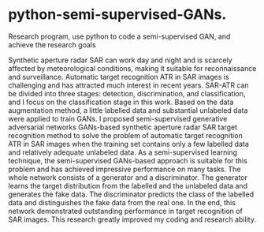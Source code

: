 # python-semi-supervised-GANs.
Research program, use python to code a semi-supervised GAN, and achieve the research goals

Synthetic aperture radar SAR can work day and night and is scarcely affected by meteorological conditions, making it suitable for reconnaissance and surveillance. Automatic target recognition ATR in SAR images is challenging and has attracted much interest in recent years. SAR-ATR can be divided into three stages: detection, discrimination, and classification, and I focus on the classification stage in this work. Based on the data augmentation method, a little labelled data and substantial unlabeled data were applied to train GANs. I proposed semi-supervised generative adversarial networks GANs-based synthetic aperture radar SAR target recognition method to solve the problem of automatic target recognition ATR in SAR images when the training set contains only a few labelled data and relatively adequate unlabeled data. As a semi-supervised learning technique, the semi-supervised GANs-based approach is suitable for this problem and has achieved impressive performance on many tasks. 
The whole network consists of a generator and a discriminator. The generator learns the target distribution from the labelled and the unlabeled data and generates the fake data. The discriminator predicts the class of the labelled data and distinguishes the fake data from the real one. In the end, this network demonstrated outstanding performance in target recognition of SAR images. 
This research greatly improved my coding and research ability. 
